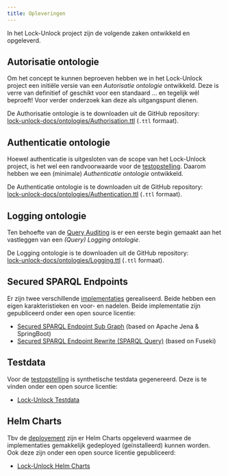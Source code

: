 ```yaml
---
title: Opleveringen
---
```

In het Lock-Unlock project zijn de volgende zaken ontwikkeld en opgeleverd.

## Autorisatie ontologie

Om het concept te kunnen beproeven hebben we in het Lock-Unlock project een initiële versie van een
_Autorisatie ontologie_ ontwikkeld. Deze is verre van definitief of geschikt voor een standaard ...
en tegelijk wél beproeft! Voor verder onderzoek kan deze als uitgangspunt dienen.

De Authorisatie ontologie is te downloaden uit de GitHub repository:
<br>[lock-unlock-docs/ontologies/Authorisation.ttl](https://github.com/kadaster-labs/lock-unlock-docs/blob/main/ontologies/Authorisation.ttl)
(`.ttl` formaat).

## Authenticatie ontologie

Hoewel authenticatie is uitgesloten van de scope van het Lock-Unlock project, is het wel een
randvoorwaarde voor de [testopstelling](./afscherming/autorisatie.md#subject). Daarom hebben we een
(minimale) _Authenticatie ontologie_ ontwikkeld.

De Authenticatie ontologie is te downloaden uit de GitHub repository:
<br>[lock-unlock-docs/ontologies/Authentication.ttl](https://github.com/kadaster-labs/lock-unlock-docs/blob/main/ontologies/Authentication.ttl)
(`.ttl` formaat).

## Logging ontologie

Ten behoefte van de [Query Auditing](./afscherming/oplossingsrichtingen.md#query-auditing) is er een
eerste begin gemaakt aan het vastleggen van een _(Query) Logging ontologie_.

De Logging ontologie is te downloaden uit de GitHub repository:
<br>[lock-unlock-docs/ontologies/Logging.ttl](https://github.com/kadaster-labs/lock-unlock-docs/blob/main/ontologies/Logging.ttl)
(`.ttl` formaat).

## Secured SPARQL Endpoints

Er zijn twee verschillende [implementaties](./autorisatie-als-linkeddata/implementaties/index.md)
gerealiseerd. Beide hebben een eigen karakteristieken en voor- en nadelen. Beide implementatie zijn
gepubliceerd onder een open source licentie:

- [Secured SPARQL Endpoint Sub
  Graph](https://github.com/kadaster-labs/secured-sparql-endpoint-subgraph) (based on Apache Jena &
  SpringBoot)
- [Secured SPARQL Endpoint Rewrite (SPARQL
  Query)](https://github.com/kadaster-labs/secured-sparql-endpoint-rewrite) (based on Fuseki)

## Testdata

Voor de [testopstelling](./federatieve-bevraging/testopstelling.md#testdata) is synthetische
testdata gegenereerd. Deze is te vinden onder een open source licentie:

- [Lock-Unlock Testdata](https://github.com/kadaster-labs/lock-unlock-testdata)

## Helm Charts

Tbv de [deployement](./federatieve-bevraging/testopstelling.md#deployment) zijn er Helm Charts
opgeleverd waarmee de implementaties gemakkelijk gedeployed (geïnstalleerd) kunnen worden. Ook deze
zijn onder een open source licentie gepubliceerd:

- [Lock-Unlock Helm Charts](https://github.com/kadaster-labs/lock-unlock-helm-charts)
